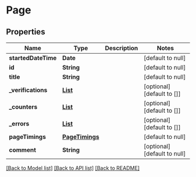 # Page
## Properties

| Name | Type | Description | Notes |
|------------ | ------------- | ------------- | -------------|
| **startedDateTime** | **Date** |  | [default to null] |
| **id** | **String** |  | [default to null] |
| **title** | **String** |  | [default to null] |
| **\_verifications** | [**List**](VerifyResult.md) |  | [optional] [default to []] |
| **\_counters** | [**List**](Counter.md) |  | [optional] [default to []] |
| **\_errors** | [**List**](Error.md) |  | [optional] [default to []] |
| **pageTimings** | [**PageTimings**](PageTimings.md) |  | [default to null] |
| **comment** | **String** |  | [optional] [default to null] |

[[Back to Model list]](../README.md#documentation-for-models) [[Back to API list]](../README.md#documentation-for-api-endpoints) [[Back to README]](../README.md)

